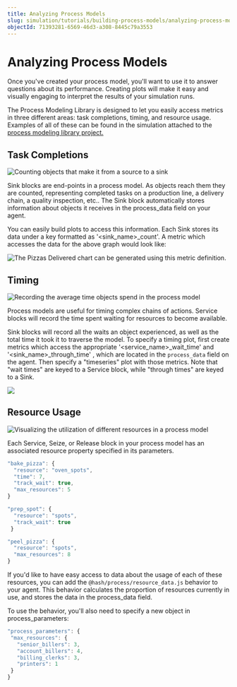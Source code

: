 ```yaml
---
title: Analyzing Process Models
slug: simulation/tutorials/building-process-models/analyzing-process-models
objectId: 71393281-6569-46d3-a308-8445c79a3553
---
```


# Analyzing Process Models

Once you've created your process model, you'll want to use it to answer questions about its performance. Creating plots will make it easy and visually engaging to interpret the results of your simulation runs.

‌The Process Modeling Library is designed to let you easily access metrics in three different areas: task completions, timing, and resource usage. Examples of all of these can be found in the simulation attached to the [process modeling library project.](https://core.hash.ai/@hash/process/stable)

## Task Completions

![Counting objects that make it from a source to a sink](https://s3.amazonaws.com/cdn-us1.hash.ai/site/docs/analysis-pizzas-delivered.png)

Sink blocks are end-points in a process model. As objects reach them they are counted, representing completed tasks on a production line, a delivery chain, a quality inspection, etc.. The Sink block automatically stores information about objects it receives in the process_data field on your agent.

You can easily build plots to access this information. Each Sink stores its data under a key formatted as '&lt;sink_name&gt;\_count'. A metric which accesses the data for the above graph would look like:

![The Pizzas Delivered chart can be generated using this metric definition.](https://s3.amazonaws.com/cdn-us1.hash.ai/site/docs/analysis-pizza-delivery-metric.png)

## Timing

![Recording the average time objects spend in the process model](https://s3.amazonaws.com/cdn-us1.hash.ai/site/docs/analysis-times-plot.png)

Process models are useful for timing complex chains of actions. Service blocks will record the time spent waiting for resources to become available.

Sink blocks will record all the waits an object experienced, as well as the total time it took it to traverse the model. To specify a timing plot, first create metrics which access the appropriate '&lt;service_name&gt;\_wait_time' and '&lt;sink_name&gt;\_through_time' , which are located in the `process_data` field on the agent. Then specify a "timeseries" plot with those metrics. Note that "wait times" are keyed to a Service block, while "through times" are keyed to a Sink.

![](https://cdn-us1.hash.ai/site/docs/image%20%2852%29.png)

## Resource Usage

![Visualizing the utilization of different resources in a process model](https://s3.amazonaws.com/cdn-us1.hash.ai/site/docs/analysis-resource-utilization.png)

Each Service, Seize, or Release block in your process model has an associated resource property specified in its parameters.

<Tabs>
<Tab title="Service Block" >

```javascript
"bake_pizza": {
  "resource": "oven_spots",
  "time": 7,
  "track_wait": true,
  "max_resources": 5
}
```

</Tab>

<Tab title="Seize Block" >

```javascript
"prep_spot": {
  "resource": "spots",
  "track_wait": true
 }
```

</Tab>

<Tab title="Release Block" >

```javascript
"peel_pizza": {
  "resource": "spots",
  "max_resources": 8
}
```

</Tab>
</Tabs>

If you'd like to have easy access to data about the usage of each of these resources, you can add the `@hash/process/resource_data.js` behavior to your agent. This behavior calculates the proportion of resources currently in use, and stores the data in the process_data field.

To use the behavior, you'll also need to specify a new object in process_parameters:

```javascript
"process_parameters": {
 "max_resources": {
   "senior_billers": 3,
   "account_billers": 4,
   "billing_clerks": 3,
   "printers": 1
 }
}
```
